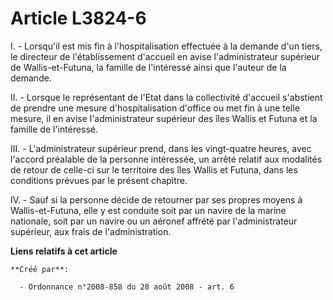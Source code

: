 # Article L3824-6

I. - Lorsqu'il est mis fin à l'hospitalisation effectuée à la demande d'un tiers, le directeur de l'établissement d'accueil
en avise l'administrateur supérieur de Wallis-et-Futuna, la famille de l'intéressé ainsi que l'auteur de la demande. 

II. - Lorsque le représentant de l'Etat dans la collectivité d'accueil s'abstient de prendre une mesure d'hospitalisation
d'office ou met fin à une telle mesure, il en avise l'administrateur supérieur des îles Wallis et Futuna et la famille de
l'intéressé. 

III. - L'administrateur supérieur prend, dans les vingt-quatre heures, avec l'accord préalable de la personne intéressée, un
arrêté relatif aux modalités de retour de celle-ci sur le territoire des îles Wallis et Futuna, dans les conditions prévues
par le présent chapitre. 

IV. - Sauf si la personne décide de retourner par ses propres moyens à Wallis-et-Futuna, elle y est conduite soit par un
navire de la marine nationale, soit par un navire ou un aéronef affrété par l'administrateur supérieur, aux frais de
l'administration.

**Liens relatifs à cet article**

	**Créé par**:

	  - Ordonnance n°2008-858 du 28 août 2008 - art. 6
